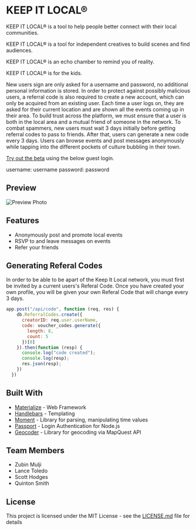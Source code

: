 # KEEP IT LOCAL®

KEEP IT LOCAL® is a tool to help people better connect with their local communities. 

KEEP IT LOCAL® is a tool for independent creatives to build scenes and find audiences.

KEEP IT LOCAL® is an echo chamber to remind you of reality.

KEEP IT LOCAL® is for the kids.


New users sign are only asked for a username and password, no additional personal information is stored. In order to protect against possibly malicious users, a referral code is also required to create a new account, which can only be acquired from an existing user. Each time a user logs on, they are asked for their current location and are shown all the events coming up in their area. To build trust across the platform, we must ensure that a user is both in the local area and a mutual friend of someone in the network. To combat spammers, new users must wait 3 days initially before getting referral codes to pass to friends. After that, users can generate a new code every 3 days. Users can browse events and post messages anonymously while tapping into the different pockets of culture bubbling in their town. 


[Try out the beta](https://keep-it-local.herokuapp.com/) using the below guest login.

username: username 
password: password

## Preview

![Preview Photo](public/images/keep-it-local.png)

## Features

* Anonymously post and promote local events
* RSVP to and leave messages on events
* Refer your friends

## Generating Referal Codes

In order to be able to be apart of the Keep It Local network, you must first be invited by a current users's Referal Code. Once you have created your own profile, you will be given your own Referal Code that will change every 3 days.

```js
app.post("/api/code", function (req, res) {
    db.ReferralCodes.create({
      creatorID: req.user.userName,
      code: voucher_codes.generate({
        length: 8,
        count: 5
      })[0]
    }).then(function (resp) {
      console.log("code created");
      console.log(resp);
      res.json(resp);
    })
  })
```

## Built With

* [Materialize](https://materializecss.com/) - Web Framework
* [Handlebars](https://handlebarsjs.com/) - Templating
* [Moment](https://momentjs.com/docs/) - Library for parsing, manipulating time values
* [Passport](http://www.passportjs.org/) - Login Authentication for Node.js
* [Geocoder](https://developer.mapquest.com/documentation/geocoding-api/) - Library for geocoding via MapQuest API


## Team Members
* Zubin Mulji
* Lance Toledo
* Scott Hodges
* Quinton Smith

## License

This project is licensed under the MIT License - see the [LICENSE.md](LICENSE.md) file for details
